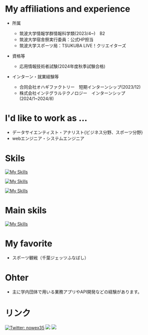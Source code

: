  # My affiliations and experience
* 所属
  * 筑波大学情報学群情報科学類(2023/4~)　B2
  * 筑波大学宿舎祭実行委員：公式HP担当
  * 筑波大学スポーツ局：TSUKUBA LIVE！クリエイターズ

* 資格等
  * 応用情報技術者試験(2024年度秋季試験合格)

* インターン・就業経験等
  * 合同会社オハギファクトリー　短期インターンシップ(2023/12)
  * 株式会社インテグラルテクノロジー　インターンシップ(2024/1~2024/8)

# I'd like to work as ...
- データサイエンティスト・アナリスト{ビジネス分野、スポーツ分野}
- webエンジニア・システムエンジニア

# Skils
[![My Skills](https://skillicons.dev/icons?i=python,ruby,js,ts,html,css&perline=8)](https://skillicons.dev)

[![My Skills](https://skillicons.dev/icons?i=django,fastapi,rails,vue,nuxt,react,next&perline=8)](https://skillicons.dev)

[![My Skills](https://skillicons.dev/icons?i=aws,netlify,vercel,postman,git,docker,figma&perline=8)](https://skillicons.dev)


# Main skils
[![My Skills](https://skillicons.dev/icons?i=python,django,html,css,js,ts,react&perline=8)](https://skillicons.dev)

# My favorite 
- スポーツ観戦（千葉ジェッツふなばし）

# Ohter
- 主に学内団体で用いる業務アプリやAPI開発などの経験があります。
  
# リンク
[![Twitter: nowex35](https://img.shields.io/twitter/follow/nowex35?style=social)](https://twitter.com/nowex35)
<a href="https://qiita.com/nowex35" target="_blank"><img src="https://img.shields.io/badge/-Qiita-55C500.svg?logo=qiita&style=plastic"></a>
<a href="https://note.com/nowex35" target="_blank"><img src="https://img.shields.io/badge/-Note-gray?logo=gray&style=plastic"></a>


<!---
nowex35/nowex35 is a ✨ special ✨ repository because its `README.md` (this file) appears on your GitHub profile.
You can click the Preview link to take a look at your changes.
--->
